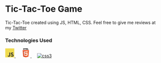 # Tic-Tac-Toe Game

Tic-Tac-Toe created using JS, HTML, CSS. Feel free to give me reviews at my [Twitter](https://twitter.com/Ameen_Here_6)

### Technologies Used

<a href="https://developer.mozilla.org/en-US/docs/Web/JavaScript" target="_blank" rel="noreferrer"> <img src="https://raw.githubusercontent.com/devicons/devicon/master/icons/javascript/javascript-original.svg" alt="javascript" width="30" height="30"/> </a> &emsp; <a href="https://www.w3.org/html/" target="_blank" rel="noreferrer"> <img src="https://raw.githubusercontent.com/devicons/devicon/master/icons/html5/html5-original-wordmark.svg" alt="html5" width="30" height="30"/> </a> &emsp; <a href="https://www.w3schools.com/css/" target="_blank" rel="noreferrer"> <img src="![image](https://user-images.githubusercontent.com/86822695/181794251-5ad927e1-2fc5-434c-9c89-8bdd29583244.png)" alt="css3" width="30" height="30"/> </a>
